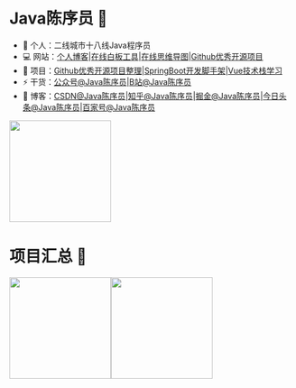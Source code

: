 # Java陈序员 👋

- 🔭 个人：二线城市十八线Java程序员
- 💻 网站：[个人博客](https://chencoding.top)|[在线白板工具](https://chencoding.top:8081/#/)|[在线思维导图](https://chencoding.top:8082/)|[Github优秀开源项目](https://chencoding.top:8090/#/)
- 🌱 项目：[Github优秀开源项目整理](https://github.com/chenyl8848/great-open-source-project)|[SpringBoot开发脚手架](https://github.com/chenyl8848/springboot-dev-scaffold)|[Vue技术栈学习](https://github.com/chenyl8848/vue-technology-stack-study)
- ⚡ 干货：[公众号@Java陈序员](https://chen-coding.oss-cn-shenzhen.aliyuncs.com/qrcode_for_gh_b840974cfe99_430.jpg)|[B站@Java陈序员](https://space.bilibili.com/402482994)
- 🎸 博客：[CSDN@Java陈序员](https://blog.csdn.net/weixin_43400476?spm=1000.2115.3001.5343)|[知乎@Java陈序员](https://www.zhihu.com/creator/manage/creation/all)|[掘金@Java陈序员](https://juejin.cn/user/3958702402176765)|[今日头条@Java陈序员](https://mp.toutiao.com/profile_v4/manage/content/all)|[百家号@Java陈序员](https://baijiahao.baidu.com/builder/rc/content?currentPage=1&pageSize=10&search=&type=&collection=&app_id=1687795731434287)

<img align="" height="180px" src="https://chen-coding.oss-cn-shenzhen.aliyuncs.com/%E5%85%AC%E4%BC%97%E5%8F%B7.png" />

# 项目汇总 🚩
<img align="" height="180px" src="https://github-readme-stats.vercel.app/api?username=chenyl8848&hide_title=true&hide_border=true&show_icons=true&theme=tokyonight&locale=cn" /><img align="" height="180px" src="https://github-readme-stats.vercel.app/api/top-langs/?username=chenyl8848&hide_title=true&hide_border=true&show_icons=true&theme=tokyonight&locale=cn" />

